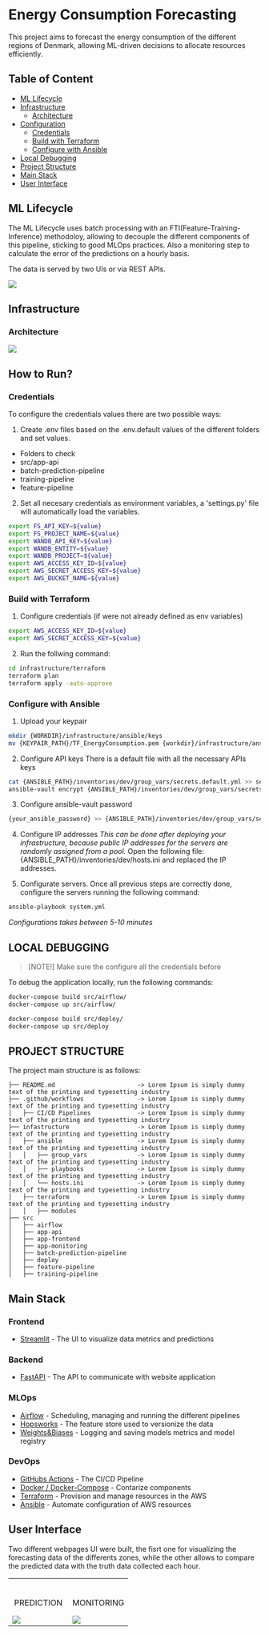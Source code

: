 # Energy Consumption Forecasting

This project aims to forecast the energy consumption of the different regions of Denmark, allowing ML-driven decisions to 
allocate resources efficiently.

## Table of Content

- [ML Lifecycle](#ml-lifecycle)
- [Infrastructure](#infrastructure)
    - [Architecture](#architecture)
- [Configuration](#how-to-run)
    - [Credentials](#credentials)
    - [Build with Terraform](#build-with-terraform)
    - [Configure with Ansible](#configure-with-ansible)
- [Local Debugging](#local-debugging)
- [Project Structure](#project-structure)
- [Main Stack](#main-stack)
- [User Interface](#user-interface)

## ML Lifecycle
The ML Lifecycle uses batch processing with an FTI(Feature-Training-Inference) methodoloy, allowing to decouple the different components of this pipeline, sticking to good MLOps practices. Also a monitoring step to calculate the error of the predictions on a hourly basis.

The data is served by two UIs or via REST APIs.

<img src="./assets/images/ml-lifecycle.png" />

## Infrastructure

### Architecture 
<img src="./assets/images/architecture-diagram.png" />

## How to Run?

### Credentials

To configure the credentials values there are two possible ways: 

1. Create .env files based on the .env.default values of the different folders and set values.

- Folders to check 
- src/app-api 
- batch-prediction-pipeline 
- training-pipeline 
- feature-pipeline 

2. Set all necesary credentials as environment variables, a 'settings.py' file will automatically load the variables.

```bash 
export FS_API_KEY=${value}
export FS_PROJECT_NAME=${value}  
export WANDB_API_KEY=${value}  
export WANDB_ENTITY=${value}  
export WANDB_PROJECT=${value}  
export AWS_ACCESS_KEY_ID=${value}  
export AWS_SECRET_ACCESS_KEY=${value}  
export AWS_BUCKET_NAME=${value}  
```

### Build with Terraform 

1. Configure credentials (if were not already defined as env variables)
```bash 
export AWS_ACCESS_KEY_ID=${value}  
export AWS_SECRET_ACCESS_KEY=${value}  
```

2. Run the follwing command:
```bash
cd infrastructure/terraform
terraform plan
terraform apply -auto-approve
```

### Configure with Ansible

1. Upload your keypair
```bash
mkdir {WORKDIR}/infrastructure/ansible/keys                                             # Create key folder
mv {KEYPAIR_PATH}/TF_EnergyConsumption.pem {workdir}/infrastructure/ansible/keys        # Upload your key
```

2. Configure API keys
There is a default file with all the necessary APIs keys
```bash 
cat {ANSIBLE_PATH}/inventories/dev/group_vars/secrets.default.yml >> secrets.test.yml    # Configure all the API keys in a new file    
ansible-vault encrypt {ANSIBLE_PATH}/inventories/dev/group_vars/secrets.enc.yml
```

3. Configure ansible-vault password
```bash
{your_ansible_password} >> {ANSIBLE_PATH}/inventories/dev/group_vars/secrets-key
```

4. Configure IP addresses
*This can be done after deploying your infrastructure, because public IP addresses for the servers are randomly assigned from a pool.*
Open the following file: {ANSIBLE_PATH}/inventories/dev/hosts.ini and replaced the IP addresses.

5. Configurate servers.
Once all previous steps are correctly done, configure the servers running the following command:
```bash
ansible-playbook system.yml
```

*Configurations takes between 5-10 minutes*

## LOCAL DEBUGGING
>[NOTE!]
> Make sure the configure all the credentials before

To debug the application locally, run the following commands: 

```bash
docker-compose build src/airflow/
docker-compose up src/airflow/

docker-compose build src/deploy/
docker-compose up src/deploy
```

## PROJECT STRUCTURE
The project main structure is as follows:
```
├── README.md                       -> Lorem Ipsum is simply dummy text of the printing and typesetting industry  
├── .github/workflows               -> Lorem Ipsum is simply dummy text of the printing and typesetting industry
│   ├── CI/CD Pipelines             -> Lorem Ipsum is simply dummy text of the printing and typesetting industry
├── infastructure                   -> Lorem Ipsum is simply dummy text of the printing and typesetting industry
│   ├── ansible                     -> Lorem Ipsum is simply dummy text of the printing and typesetting industry
│   │   ├── group_vars              -> Lorem Ipsum is simply dummy text of the printing and typesetting industry
│   │   ├── playbooks               -> Lorem Ipsum is simply dummy text of the printing and typesetting industry
│   │   └── hosts.ini               -> Lorem Ipsum is simply dummy text of the printing and typesetting industry
│   ├── terraform                   -> Lorem Ipsum is simply dummy text of the printing and typesetting industry
│   │   ├── modules
├── src               
│   ├── airflow                     
│   ├── app-api                     
│   ├── app-frontend                
│   ├── app-monitoring              
│   ├── batch-prediction-pipeline   
│   ├── deploy                      
│   ├── feature-pipeline            
│   ├── training-pipeline           
```


## Main Stack

### Frontend
- [Streamlit](https://streamlit.io/) - The UI to visualize data metrics and predictions

### Backend
- [FastAPI](https://fastapi.tiangolo.com/) - The API to communicate with website application

### MLOps
- [Airflow](https://airflow.apache.org/) - Scheduling, managing and running the different pipelines
- [Hopsworks](https://www.hopsworks.ai/) - The feature store used to versionize the data
- [Weights&Biases](https://wandb.ai/site) - Logging and saving models metrics and model registry

### DevOps
- [GitHubs Actions](https://github.com/features/actions) - The CI/CD Pipeline
- [Docker / Docker-Compose](https://www.docker.com/) - Contarize components
- [Terraform](https://www.terraform.io/) - Provision and manage resources in the AWS
- [Ansible](https://www.ansible.com/) - Automate configuration of AWS resources




## User Interface
Two different webpages UI were built, the fisrt one for visualizing the forecasting data of the differents zones, while the other allows to compare the predicted data with the truth data collected each hour.

<table width="100%"> 
<tr>
<td width="50%">      
&nbsp; 
<br>
<p align="center">
  PREDICTION
</p>
<img src="./assets/images/prediction.png">
</td> 
<td width="50%">
<br>
<p align="center">
  MONITORING
</p>
<img src="./assets/images/monitoring.png">  
</td>
</table>
